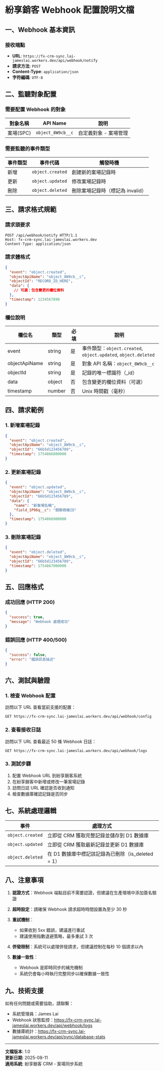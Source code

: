 # 紛享銷客 Webhook 配置說明文檔

## 一、Webhook 基本資訊

### 接收端點
- **URL**: `https://fx-crm-sync.lai-jameslai.workers.dev/api/webhook/notify`
- **請求方法**: `POST`
- **Content-Type**: `application/json`
- **字符編碼**: `UTF-8`

## 二、監聽對象配置

### 需要配置 Webhook 的對象

| 對象名稱 | API Name | 說明 |
|---------|----------|------|
| 案場(SPC) | `object_8W9cb__c` | 自定義對象 - 案場管理 |

### 需要監聽的事件類型

| 事件類型 | 事件代碼 | 觸發時機 |
|---------|---------|---------|
| 新增 | `object.created` | 創建新的案場記錄時 |
| 更新 | `object.updated` | 修改案場記錄時 |
| 刪除 | `object.deleted` | 刪除案場記錄時（標記為 invalid） |

## 三、請求格式規範

### 請求頭要求
```http
POST /api/webhook/notify HTTP/1.1
Host: fx-crm-sync.lai-jameslai.workers.dev
Content-Type: application/json
```

### 請求體格式
```json
{
  "event": "object.created",
  "objectApiName": "object_8W9cb__c",
  "objectId": "RECORD_ID_HERE",
  "data": {
    // 可選：包含變更的欄位資料
  },
  "timestamp": 1234567890
}
```

### 欄位說明

| 欄位名 | 類型 | 必填 | 說明 |
|-------|------|------|------|
| event | string | 是 | 事件類型：`object.created`, `object.updated`, `object.deleted` |
| objectApiName | string | 是 | 對象 API 名稱：`object_8W9cb__c` |
| objectId | string | 是 | 記錄的唯一標識符（_id） |
| data | object | 否 | 包含變更的欄位資料（可選） |
| timestamp | number | 否 | Unix 時間戳（毫秒） |

## 四、請求範例

### 1. 新增案場記錄
```json
{
  "event": "object.created",
  "objectApiName": "object_8W9cb__c",
  "objectId": "66b5d123456789",
  "timestamp": 1754866800000
}
```

### 2. 更新案場記錄
```json
{
  "event": "object.updated",
  "objectApiName": "object_8W9cb__c",
  "objectId": "66b5d123456789",
  "data": {
    "name": "新案場名稱",
    "field_1P96q__c": "關聯商機ID"
  },
  "timestamp": 1754866900000
}
```

### 3. 刪除案場記錄
```json
{
  "event": "object.deleted",
  "objectApiName": "object_8W9cb__c",
  "objectId": "66b5d123456789",
  "timestamp": 1754867000000
}
```

## 五、回應格式

### 成功回應 (HTTP 200)
```json
{
  "success": true,
  "message": "Webhook 處理成功"
}
```

### 錯誤回應 (HTTP 400/500)
```json
{
  "success": false,
  "error": "錯誤訊息描述"
}
```

## 六、測試與驗證

### 1. 檢查 Webhook 配置
訪問以下 URL 查看當前支援的配置：
```
GET https://fx-crm-sync.lai-jameslai.workers.dev/api/webhook/config
```

### 2. 查看接收日誌
訪問以下 URL 查看最近 50 條 Webhook 日誌：
```
GET https://fx-crm-sync.lai-jameslai.workers.dev/api/webhook/logs
```

### 3. 測試步驟
1. 配置 Webhook URL 到紛享銷客系統
2. 在紛享銷客中新增或修改一筆案場記錄
3. 訪問日誌 URL 確認是否收到通知
4. 檢查數據庫確認記錄是否同步

## 七、系統處理邏輯

| 事件 | 處理方式 |
|------|---------|
| `object.created` | 立即從 CRM 獲取完整記錄並儲存到 D1 數據庫 |
| `object.updated` | 立即從 CRM 獲取最新記錄並更新 D1 數據庫 |
| `object.deleted` | 在 D1 數據庫中標記該記錄為已刪除（is_deleted = 1） |

## 八、注意事項

1. **認證方式**：Webhook 端點目前不需要認證，但建議在生產環境中添加簽名驗證

2. **超時設定**：請確保 Webhook 請求超時時間設置為至少 30 秒

3. **重試機制**：
   - 如果收到 5xx 錯誤，建議進行重試
   - 建議使用指數退避策略，最多重試 3 次

4. **併發限制**：系統可以處理併發請求，但建議控制在每秒 10 個請求以內

5. **數據一致性**：
   - Webhook 是即時同步的補充機制
   - 系統仍會每小時執行完整同步以確保數據一致性

## 九、技術支援

如有任何問題或需要協助，請聯繫：

- 系統管理員：James Lai
- Webhook 狀態監控：https://fx-crm-sync.lai-jameslai.workers.dev/api/webhook/logs
- 數據庫統計：https://fx-crm-sync.lai-jameslai.workers.dev/api/sync/database-stats

---

**文檔版本**: 1.0  
**更新日期**: 2025-08-11  
**適用系統**: 紛享銷客 CRM - 案場同步系統